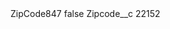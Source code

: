 <?xml version="1.0" encoding="UTF-8"?>
<CustomMetadata xmlns="http://soap.sforce.com/2006/04/metadata" xmlns:xsi="http://www.w3.org/2001/XMLSchema-instance" xmlns:xsd="http://www.w3.org/2001/XMLSchema">
    <label>ZipCode847</label>
    <protected>false</protected>
    <values>
        <field>Zipcode__c</field>
        <value xsi:type="xsd:string">22152</value>
    </values>
</CustomMetadata>
